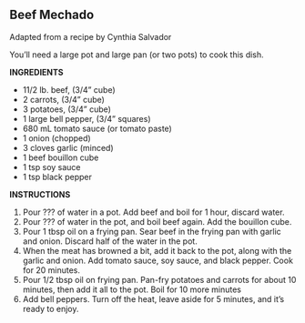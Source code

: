 ## Beef Mechado

Adapted from a recipe by Cynthia Salvador

You’ll need a large pot and large pan (or two pots) to cook this dish.

**INGREDIENTS**

* 11/2 lb. beef, (3/4” cube)
* 2 carrots, (3/4” cube)
* 3 potatoes, (3/4” cube)
* 1 large bell pepper, (3/4” squares)
* 680 mL tomato sauce (or tomato paste)
* 1 onion (chopped)
* 3 cloves garlic (minced)
* 1 beef bouillon cube
* 1 tsp soy sauce
* 1 tsp black pepper

**INSTRUCTIONS**

1. Pour ??? of water in a pot. Add beef and boil for 1 hour, discard water.
1. Pour ??? of water in the pot, and boil beef again. Add the bouillon cube.
1. Pour 1 tbsp oil on a frying pan. Sear beef in the frying pan with garlic and onion. Discard half of the water in the pot.
1. When the meat has browned a bit, add it back to the pot, along with the garlic and onion. Add tomato sauce, soy sauce, and black pepper. Cook for 20 minutes.
1. Pour 1/2 tbsp oil on frying pan. Pan-fry potatoes and carrots for about 10 minutes, then add it all to the pot. Boil for 10 more minutes
1. Add bell peppers. Turn off the heat, leave aside for 5 minutes, and it’s ready to enjoy.


